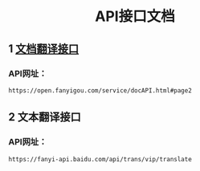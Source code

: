<h1 align="center">API接口文档</h1>

## 1 <a href="https://open.fanyigou.com/service/docAPI.html#page2">文档翻译接口</a>

### API网址：

    https://open.fanyigou.com/service/docAPI.html#page2

## 2 文本翻译接口

### API网址：

    https://fanyi-api.baidu.com/api/trans/vip/translate
